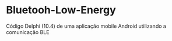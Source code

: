 # Bluetooh-Low-Energy
Código Delphi (10.4) de uma aplicação mobile Android utilizando a comunicação BLE


